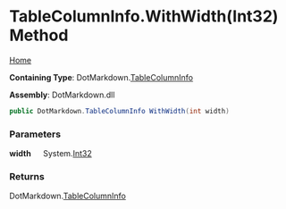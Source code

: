# TableColumnInfo\.WithWidth\(Int32\) Method

[Home](../../../README.md)

**Containing Type**: DotMarkdown\.[TableColumnInfo](../README.md)

**Assembly**: DotMarkdown\.dll

```csharp
public DotMarkdown.TableColumnInfo WithWidth(int width)
```

### Parameters

**width** &emsp; System\.[Int32](https://docs.microsoft.com/en-us/dotnet/api/system.int32)

### Returns

DotMarkdown\.[TableColumnInfo](../README.md)

